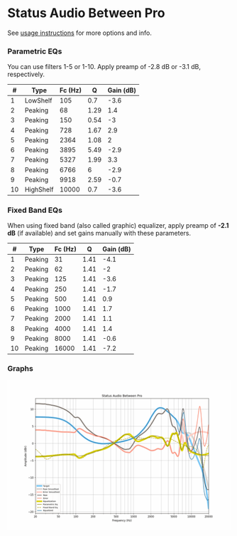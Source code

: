 # Status Audio Between Pro
See [usage instructions](https://github.com/jaakkopasanen/AutoEq#usage) for more options and info.

### Parametric EQs
You can use filters 1-5 or 1-10. Apply preamp of -2.8 dB or -3.1 dB, respectively.

|   # | Type      |   Fc (Hz) |    Q |   Gain (dB) |
|-----|-----------|-----------|------|-------------|
|   1 | LowShelf  |       105 | 0.7  |        -3.6 |
|   2 | Peaking   |        68 | 1.29 |         1.4 |
|   3 | Peaking   |       150 | 0.54 |        -3   |
|   4 | Peaking   |       728 | 1.67 |         2.9 |
|   5 | Peaking   |      2364 | 1.08 |         2   |
|   6 | Peaking   |      3895 | 5.49 |        -2.9 |
|   7 | Peaking   |      5327 | 1.99 |         3.3 |
|   8 | Peaking   |      6766 | 6    |        -2.9 |
|   9 | Peaking   |      9918 | 2.59 |        -0.7 |
|  10 | HighShelf |     10000 | 0.7  |        -3.6 |

### Fixed Band EQs
When using fixed band (also called graphic) equalizer, apply preamp of **-2.1 dB** (if available) and set gains manually with these parameters.

|   # | Type    |   Fc (Hz) |    Q |   Gain (dB) |
|-----|---------|-----------|------|-------------|
|   1 | Peaking |        31 | 1.41 |        -4.1 |
|   2 | Peaking |        62 | 1.41 |        -2   |
|   3 | Peaking |       125 | 1.41 |        -3.6 |
|   4 | Peaking |       250 | 1.41 |        -1.7 |
|   5 | Peaking |       500 | 1.41 |         0.9 |
|   6 | Peaking |      1000 | 1.41 |         1.7 |
|   7 | Peaking |      2000 | 1.41 |         1.1 |
|   8 | Peaking |      4000 | 1.41 |         1.4 |
|   9 | Peaking |      8000 | 1.41 |        -0.6 |
|  10 | Peaking |     16000 | 1.41 |        -7.2 |

### Graphs
![](./Status%20Audio%20Between%20Pro.png)
